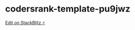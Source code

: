 # codersrank-template-pu9jwz

[Edit on StackBlitz ⚡️](https://stackblitz.com/edit/codersrank-template-pu9jwz)